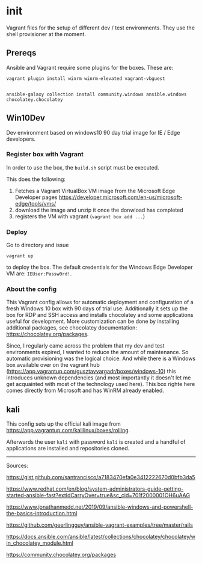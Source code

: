 # init
Vagrant files for the setup of different dev / test environments. They use the shell provisioner at the moment.

## Prereqs
Ansible and Vagrant require some plugins for the boxes. These are:
```
vagrant plugin install winrm winrm-elevated vagrant-vbguest


ansible-galaxy collection install community.windows ansible.windows chocolatey.chocolatey
```

## Win10Dev

Dev environment based on windows10 90 day trial image for IE / Edge developers. 

### Register box with Vagrant

In order to use the box, the `build.sh` script must be executed.

This does the following:

1. Fetches a Vagrant VirtualBox VM image from the Microsoft Edge Developer pages https://developer.microsoft.com/en-us/microsoft-edge/tools/vms/
2. download the image and unzip it once the donwload has completed
3. registers the VM with vagrant (`vagrant box add ...`) 

### Deploy 
Go to directory and issue
```
vagrant up
``` 
to deploy the box. The default credentials for the Windows Edge Developer VM are: `IEUser:Passw0rd!`.

### About the config
This Vagrant config allows for automatic deployment and configuration of a fresh Windows 10 box with 90 days of trial use. Additionally it sets up the box for RDP and SSH access and installs chocolatey and some applications useful for development. More customization can be done by installing additional packages, see chocolatey documentation: https://chocolatey.org/packages. 

Since, I regularly came across the problem that my dev and test environments expired, I wanted to reduce the amount of maintenance. So automatic provisioning was the logical choice. And while there is a Windows box available over on the vagrant hub (https://app.vagrantup.com/gusztavvargadr/boxes/windows-10) this introduces unknown dependencies (and most importantly it doesn't let me get acquainted with most of the technology used here). This box righte here comes directly from Microsoft and has WinRM already enabled. 


## kali

This config sets up the official kali image from https://app.vagrantup.com/kalilinux/boxes/rolling.

Afterwards the user `kali` with password `kali` is created and a handful of applications are installed and repositories cloned.


--------------------
Sources:

https://gist.github.com/santrancisco/a7183470efa0e3412222670d0bfb3da5

https://www.redhat.com/en/blog/system-administrators-guide-getting-started-ansible-fast?extIdCarryOver=true&sc_cid=701f2000001OH6uAAG

https://www.jonathanmedd.net/2019/09/ansible-windows-and-powershell-the-basics-introduction.html

https://github.com/geerlingguy/ansible-vagrant-examples/tree/master/rails

https://docs.ansible.com/ansible/latest/collections/chocolatey/chocolatey/win_chocolatey_module.html

https://community.chocolatey.org/packages